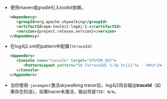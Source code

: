 * 使用maven或gradle引入toolkit依赖。
```xml
   <dependency>
      <groupId>org.apache.skywalking</groupId>
      <artifactId>apm-toolkit-log4j-2.x</artifactId>
      <version>{project.release.version}</version>
   </dependency>
```

* 在log4j2.xml的pattern中配置`[%traceId]`
```xml
   <Appenders>
      <Console name="Console" target="SYSTEM_OUT">
         <PatternLayout pattern="%d [%traceId] %-5p %c{1}:%L - %m%n"/>
      </Console>
   </Appenders>
```
* 当你使用`-javaagent`激活skywalking tracer后，log4j2将会输出**traceId**（如果存在的话）。如果tracer未激活，输出将是`TID: N/A`。
